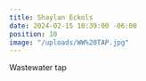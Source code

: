 ```yaml
---
title: Shaylan Eckols
date: 2024-02-15 10:39:00 -06:00
position: 10
image: "/uploads/WW%20TAP.jpg"
---
```


Wastewater tap